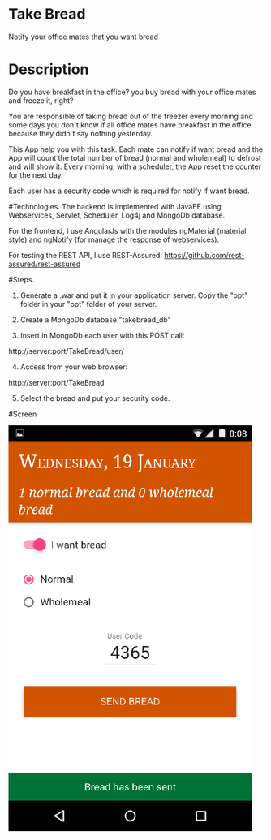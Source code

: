 # Take Bread
Notify your office mates that you want bread

# Description
Do you have breakfast in the office? you buy bread with your office mates and freeze it, right?

You are responsible of taking bread out of the freezer every morning and some days you don´t know if all office mates have breakfast in the office because they didn´t say nothing yesterday.

This App help you with this task. Each mate can notify if want bread and the App will count the total number of bread (normal and wholemeal) to defrost and will show it. Every morning, with a scheduler, the App reset the counter for the next day.

Each user has a security code which is required for notify if want bread.

#Technologies.
The backend is implemented with JavaEE using Webservices, Servlet, Scheduler, Log4j and MongoDb database.

For the frontend, I use AngularJs with the modules ngMaterial (material style) and ngNotify (for manage the response of webservices).

For testing the REST API, I use REST-Assured: https://github.com/rest-assured/rest-assured

#Steps.
1. Generate a .war and put it in your application server. Copy the "opt" folder in your "opt" folder of your server.

2. Create a MongoDb database "takebread_db"

3. Insert in MongoDb each user with this POST call:

http://server:port/TakeBread/user/

4. Access from your web browser:

http://server:port/TakeBread

5. Select the bread and put your security code.

#Screen

![alt tag](https://github.com/josekron/TakeBread/blob/master/screenshot_takebread.png)
